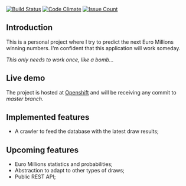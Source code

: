 [![Build Status](https://travis-ci.org/kingarthurpt/EuroMillions.svg?branch=master)](https://travis-ci.org/kingarthurpt/EuroMillions) [![Code Climate](https://codeclimate.com/github/kingarthurpt/EuroMillions/badges/gpa.svg)](https://codeclimate.com/github/kingarthurpt/EuroMillions) [![Issue Count](https://codeclimate.com/github/kingarthurpt/EuroMillions/badges/issue_count.svg)](https://codeclimate.com/github/kingarthurpt/EuroMillions)

## Introduction
This is a personal project where I try to predict the next Euro Millions winning numbers.
I'm confident that this application will work someday.

*This only needs to work once, like a bomb...*

## Live demo
The project is hosted at [Openshift](http://milhoes-kingarthurpt.rhcloud.com/) and will be receiving any commit to *master branch*.

## Implemented features
- A crawler to feed the database with the latest draw results;

## Upcoming features
- Euro Millions statistics and probabilities;
- Abstraction to adapt to other types of draws;
- Public REST API;
